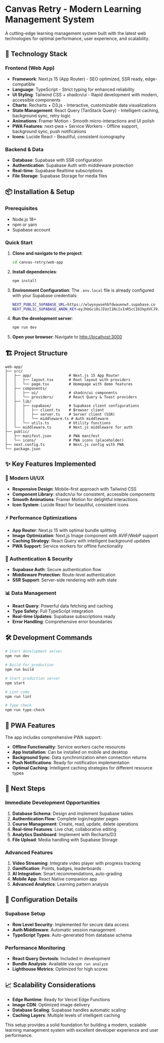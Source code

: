 # Canvas Retry - Modern Learning Management System

A cutting-edge learning management system built with the latest web technologies for optimal performance, user experience, and scalability.

## 🚀 Technology Stack

### Frontend (Web App)
- **Framework**: Next.js 15 (App Router) - SEO optimized, SSR ready, edge-compatible
- **Language**: TypeScript - Strict typing for enhanced reliability
- **UI Styling**: Tailwind CSS + shadcn/ui - Rapid development with modern, accessible components
- **Charts**: Recharts + D3.js - Interactive, customizable data visualizations
- **State Management**: React Query (TanStack Query) - Intelligent caching, background sync, retry logic
- **Animations**: Framer Motion - Smooth micro-interactions and UI polish
- **PWA Features**: next-pwa + Service Workers - Offline support, background sync, push notifications
- **Icons**: Lucide React - Beautiful, consistent iconography

### Backend & Data
- **Database**: Supabase with SSR configuration
- **Authentication**: Supabase Auth with middleware protection
- **Real-time**: Supabase Realtime subscriptions
- **File Storage**: Supabase Storage for media files

## 📦 Installation & Setup

### Prerequisites
- Node.js 18+ 
- npm or yarn
- Supabase account

### Quick Start

1. **Clone and navigate to the project**:
   ```bash
   cd canvas-retry/web-app
   ```

2. **Install dependencies**:
   ```bash
   npm install
   ```

3. **Environment Configuration**:
   The `.env.local` file is already configured with your Supabase credentials:
   ```bash
   NEXT_PUBLIC_SUPABASE_URL=https://wlwyxywsehbfdwauenwt.supabase.co
   NEXT_PUBLIC_SUPABASE_ANON_KEY=eyJhbGciOiJIUzI1NiIsInR5cCI6IkpXVCJ9...
   ```

4. **Run the development server**:
   ```bash
   npm run dev
   ```

5. **Open your browser**:
   Navigate to [http://localhost:3000](http://localhost:3000)

## 🏗️ Project Structure

```
web-app/
├── src/
│   ├── app/                 # Next.js 15 App Router
│   │   ├── layout.tsx       # Root layout with providers
│   │   └── page.tsx         # Homepage with demo features
│   ├── components/
│   │   ├── ui/              # shadcn/ui components
│   │   └── providers/       # React Query & Toast providers
│   ├── lib/
│   │   ├── supabase/        # Supabase client configurations
│   │   │   ├── client.ts    # Browser client
│   │   │   ├── server.ts    # Server client (SSR)
│   │   │   └── middleware.ts # Auth middleware
│   │   └── utils.ts         # Utility functions
│   └── middleware.ts        # Next.js middleware for auth
├── public/
│   ├── manifest.json        # PWA manifest
│   └── icons/               # PWA icons (placeholder)
├── next.config.ts           # Next.js config with PWA
└── package.json
```

## ✨ Key Features Implemented

### 🎨 Modern UI/UX
- **Responsive Design**: Mobile-first approach with Tailwind CSS
- **Component Library**: shadcn/ui for consistent, accessible components
- **Smooth Animations**: Framer Motion for delightful interactions
- **Icon System**: Lucide React for beautiful, consistent icons

### ⚡ Performance Optimizations
- **App Router**: Next.js 15 with optimal bundle splitting
- **Image Optimization**: Next.js Image component with AVIF/WebP support
- **Caching Strategy**: React Query with intelligent background updates
- **PWA Support**: Service workers for offline functionality

### 🔐 Authentication & Security
- **Supabase Auth**: Secure authentication flow
- **Middleware Protection**: Route-level authentication
- **SSR Support**: Server-side rendering with auth state

### 📊 Data Management
- **React Query**: Powerful data fetching and caching
- **Type Safety**: Full TypeScript integration
- **Real-time Updates**: Supabase subscriptions ready
- **Error Handling**: Comprehensive error boundaries

## 🛠️ Development Commands

```bash
# Start development server
npm run dev

# Build for production
npm run build

# Start production server
npm start

# Lint code
npm run lint

# Type check
npm run type-check
```

## 📱 PWA Features

The app includes comprehensive PWA support:

- **Offline Functionality**: Service workers cache resources
- **App Installation**: Can be installed on mobile and desktop
- **Background Sync**: Data synchronization when connection returns
- **Push Notifications**: Ready for notification implementation
- **Optimal Caching**: Intelligent caching strategies for different resource types

## 🎯 Next Steps

### Immediate Development Opportunities
1. **Database Schema**: Design and implement Supabase tables
2. **Authentication Flow**: Complete login/register pages
3. **Course Management**: Create, read, update, delete operations
4. **Real-time Features**: Live chat, collaborative editing
5. **Analytics Dashboard**: Implement with Recharts/D3
6. **File Upload**: Media handling with Supabase Storage

### Advanced Features
1. **Video Streaming**: Integrate video player with progress tracking
2. **Gamification**: Points, badges, leaderboards
3. **AI Integration**: Smart recommendations, auto-grading
4. **Mobile App**: React Native companion app
5. **Advanced Analytics**: Learning pattern analysis

## 🔧 Configuration Details

### Supabase Setup
- **Row Level Security**: Implemented for secure data access
- **Auth Middleware**: Automatic session management
- **TypeScript Types**: Auto-generated from database schema

### Performance Monitoring
- **React Query Devtools**: Included in development
- **Bundle Analysis**: Available via `npm run analyze`
- **Lighthouse Metrics**: Optimized for high scores

## 📈 Scalability Considerations

- **Edge Runtime**: Ready for Vercel Edge Functions
- **Image CDN**: Optimized image delivery
- **Database Scaling**: Supabase handles automatic scaling
- **Caching Layers**: Multiple levels of intelligent caching

This setup provides a solid foundation for building a modern, scalable learning management system with excellent developer experience and user performance.
